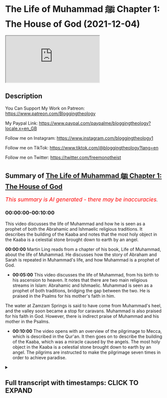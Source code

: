 # The Life of Muhammad ﷺ Chapter 1: The House of God (2021-12-04)

<iframe loading='lazy' allow='autoplay' src='https://www.youtube.com/embed/nGWuZcyGIvs'></iframe>

## Description

You Can Support My Work on Patreon:
<https://www.patreon.com/Bloggingtheology>

My Paypal Link:
<https://www.paypal.com/paypalme/bloggingtheology?locale.x=en_GB>

Follow me on Instagram:
<https://www.instagram.com/bloggingtheology1>

Follow me on TikTok:
<https://www.tiktok.com/@bloggingtheology?lang=en>

Follow me on Twitter:
<https://twitter.com/freemonotheist>

## Summary of [The Life of Muhammad ﷺ Chapter 1: The House of God](https://www.youtube.com/watch?v=nGWuZcyGIvs)

*<span style="color:red; font-size:125%">This summary is AI generated - there may be inaccuracies</span>. [](/)*

### <a onclick="modifyYTiframeseektime('0')">00:00:00-00:10:00</a>

This video discusses the life of Muhammad and how he is seen as a prophet of both the Abrahamic and Ishmaelic religious traditions. It describes the building of the Kaaba and notes that the most holy object in the Kaaba is a celestial stone brought down to earth by an angel.

**<a onclick="modifyYTiframeseektime('0')">00:00:00</a>**  Martin Ling reads from a chapter of his book, Life of Muhammad, about the life of Muhammad. He discusses how the story of Abraham and Sarah is repeated in Muhammad's life, and how Muhammad is a prophet of God.

* **<a onclick="modifyYTiframeseektime('300')">00:05:00</a>** This video discusses the life of Muhammad, from his birth to his ascension to heaven. It notes that there are two main religious streams in Islam: Abrahamic and Ishmaelic. Muhammad is seen as a prophet of both traditions, bridging the gap between the two. He is praised in the Psalms for his mother's faith in him.

The water at Zamzam Springs is said to have come from Muhammad's heel, and the valley soon became a stop for caravans. Muhammad is also praised for his faith in God. However, there is indirect praise of Muhammad and his mother in the Psalms.

* **<a onclick="modifyYTiframeseektime('600')">00:10:00</a>** The video opens with an overview of the pilgrimage to Mecca, which is described in the Qur'an. It then goes on to describe the building of the Kaaba, which was a miracle caused by the angels. The most holy object in the Kaaba is a celestial stone brought down to earth by an angel. The pilgrims are instructed to make the pilgrimage seven times in order to achieve paradise.

<details><summary><h2>Full transcript with timestamps: CLICK TO EXPAND</h2></summary>

<a onclick="modifyYTiframeseektime('2')">0:00:02</a> in this video i'm going to be reading a  
<a onclick="modifyYTiframeseektime('4')">0:00:04</a> chapter from muhammad his life based on  
<a onclick="modifyYTiframeseektime('7')">0:00:07</a> the earliest sources by martin lings  
<a onclick="modifyYTiframeseektime('11')">0:00:11</a> this is a truly extraordinary biography  
<a onclick="modifyYTiframeseektime('15')">0:00:15</a> and on the inside cover it says the  
<a onclick="modifyYTiframeseektime('17')">0:00:17</a> following and i heartily endorse these  
<a onclick="modifyYTiframeseektime('19')">0:00:19</a> words  
<a onclick="modifyYTiframeseektime('20')">0:00:20</a> martin ling's life of muhammad is unlike  
<a onclick="modifyYTiframeseektime('24')">0:00:24</a> any other  
<a onclick="modifyYTiframeseektime('25')">0:00:25</a> based on arabic sources of the 8th and  
<a onclick="modifyYTiframeseektime('28')">0:00:28</a> 9th centuries  
<a onclick="modifyYTiframeseektime('30')">0:00:30</a> it owes the freshness and directness of  
<a onclick="modifyYTiframeseektime('33')">0:00:33</a> its approach to the words of the men and  
<a onclick="modifyYTiframeseektime('35')">0:00:35</a> women who heard muhammad speak and  
<a onclick="modifyYTiframeseektime('38')">0:00:38</a> witness the events of his life  
<a onclick="modifyYTiframeseektime('41')">0:00:41</a> martin lings has an unusual gift for  
<a onclick="modifyYTiframeseektime('44')">0:00:44</a> narrative  
<a onclick="modifyYTiframeseektime('46')">0:00:46</a> he has adopted a style which is at once  
<a onclick="modifyYTiframeseektime('49')">0:00:49</a> extremely readable and reflects both the  
<a onclick="modifyYTiframeseektime('51')">0:00:51</a> beauty and the simplicity and grandeur  
<a onclick="modifyYTiframeseektime('54')">0:00:54</a> of the story  
<a onclick="modifyYTiframeseektime('56')">0:00:56</a> the result is something that can be read  
<a onclick="modifyYTiframeseektime('58')">0:00:58</a> with equal enjoyment by those already  
<a onclick="modifyYTiframeseektime('61')">0:01:01</a> familiar with muhammad's life  
<a onclick="modifyYTiframeseektime('63')">0:01:03</a> and those coming to it for the first  
<a onclick="modifyYTiframeseektime('66')">0:01:06</a> time  
<a onclick="modifyYTiframeseektime('67')">0:01:07</a> and the book won a number of awards when  
<a onclick="modifyYTiframeseektime('70')">0:01:10</a> it was first published  
<a onclick="modifyYTiframeseektime('72')">0:01:12</a> so in this video i'm just going to read  
<a onclick="modifyYTiframeseektime('74')">0:01:14</a> chapter one each of the chapters in this  
<a onclick="modifyYTiframeseektime('76')">0:01:16</a> book uh is conveniently quite bite-sized  
<a onclick="modifyYTiframeseektime('79')">0:01:19</a> someone can read a chapter in each video  
<a onclick="modifyYTiframeseektime('82')">0:01:22</a> and i might just do that god willing so  
<a onclick="modifyYTiframeseektime('84')">0:01:24</a> in chapter one entitled the house of god  
<a onclick="modifyYTiframeseektime('89')">0:01:29</a> muhammad assad writes  
<a onclick="modifyYTiframeseektime('92')">0:01:32</a> the book of genesis  
<a onclick="modifyYTiframeseektime('94')">0:01:34</a> tells us that that abraham was childless  
<a onclick="modifyYTiframeseektime('97')">0:01:37</a> without the hope of children  
<a onclick="modifyYTiframeseektime('100')">0:01:40</a> and that one night god summoned him out  
<a onclick="modifyYTiframeseektime('103')">0:01:43</a> of his tent and said to him  
<a onclick="modifyYTiframeseektime('105')">0:01:45</a> look now towards heaven and count the  
<a onclick="modifyYTiframeseektime('108')">0:01:48</a> stars if thou art able to number them  
<a onclick="modifyYTiframeseektime('112')">0:01:52</a> and as abraham gazed up at the stars he  
<a onclick="modifyYTiframeseektime('115')">0:01:55</a> heard the voice say  
<a onclick="modifyYTiframeseektime('117')">0:01:57</a> so shall thy seed be  
<a onclick="modifyYTiframeseektime('121')">0:02:01</a> abraham's wife sarah was then 76 years  
<a onclick="modifyYTiframeseektime('125')">0:02:05</a> old he being 85 and long past the age of  
<a onclick="modifyYTiframeseektime('129')">0:02:09</a> child bearing  
<a onclick="modifyYTiframeseektime('131')">0:02:11</a> so she gave him her handmade hagar an  
<a onclick="modifyYTiframeseektime('134')">0:02:14</a> egyptian  
<a onclick="modifyYTiframeseektime('135')">0:02:15</a> that he might take her as his second  
<a onclick="modifyYTiframeseektime('138')">0:02:18</a> wife  
<a onclick="modifyYTiframeseektime('140')">0:02:20</a> but bitterness of feeling arose between  
<a onclick="modifyYTiframeseektime('142')">0:02:22</a> the mistress and the handmaid and hagar  
<a onclick="modifyYTiframeseektime('146')">0:02:26</a> fled from the anger of sarah and cried  
<a onclick="modifyYTiframeseektime('149')">0:02:29</a> to god in her distress  
<a onclick="modifyYTiframeseektime('153')">0:02:33</a> and he sent to her an angel with the  
<a onclick="modifyYTiframeseektime('155')">0:02:35</a> message  
<a onclick="modifyYTiframeseektime('157')">0:02:37</a> i will multiply thy seed exceedingly  
<a onclick="modifyYTiframeseektime('161')">0:02:41</a> that it shall not be numbered for  
<a onclick="modifyYTiframeseektime('163')">0:02:43</a> multitude  
<a onclick="modifyYTiframeseektime('165')">0:02:45</a> the angel also said to her behold thou  
<a onclick="modifyYTiframeseektime('168')">0:02:48</a> art with child and shall bear a son and  
<a onclick="modifyYTiframeseektime('172')">0:02:52</a> shall call his name ishmael  
<a onclick="modifyYTiframeseektime('175')">0:02:55</a> because the lord hath heard thy  
<a onclick="modifyYTiframeseektime('177')">0:02:57</a> affliction  
<a onclick="modifyYTiframeseektime('179')">0:02:59</a> then hagar returned to abraham and sarah  
<a onclick="modifyYTiframeseektime('182')">0:03:02</a> and told them what the angel had said  
<a onclick="modifyYTiframeseektime('185')">0:03:05</a> and when the birth took place abraham  
<a onclick="modifyYTiframeseektime('188')">0:03:08</a> named his son ishmael  
<a onclick="modifyYTiframeseektime('190')">0:03:10</a> which means god shall hear  
<a onclick="modifyYTiframeseektime('195')">0:03:15</a> when abraham had reached his 100th year  
<a onclick="modifyYTiframeseektime('198')">0:03:18</a> and sarah was 90 years old god spoke  
<a onclick="modifyYTiframeseektime('201')">0:03:21</a> again to abraham and promised him that  
<a onclick="modifyYTiframeseektime('204')">0:03:24</a> sarah also should bear him a son  
<a onclick="modifyYTiframeseektime('208')">0:03:28</a> who must be called isaac  
<a onclick="modifyYTiframeseektime('211')">0:03:31</a> fearing that his elder son might thereby  
<a onclick="modifyYTiframeseektime('213')">0:03:33</a> lose favor in the sight of god  
<a onclick="modifyYTiframeseektime('216')">0:03:36</a> abraham prayed  
<a onclick="modifyYTiframeseektime('218')">0:03:38</a> o that ishmael might live before thee  
<a onclick="modifyYTiframeseektime('221')">0:03:41</a> and god said to him  
<a onclick="modifyYTiframeseektime('224')">0:03:44</a> as for ishmael i have heard thee  
<a onclick="modifyYTiframeseektime('226')">0:03:46</a> behold i have blessed him and i will  
<a onclick="modifyYTiframeseektime('229')">0:03:49</a> make him a great nation  
<a onclick="modifyYTiframeseektime('232')">0:03:52</a> but my covenant will i establish with  
<a onclick="modifyYTiframeseektime('235')">0:03:55</a> isaac  
<a onclick="modifyYTiframeseektime('236')">0:03:56</a> which sarah shall bear unto thee at this  
<a onclick="modifyYTiframeseektime('239')">0:03:59</a> set time in the next year  
<a onclick="modifyYTiframeseektime('242')">0:04:02</a> that's genesis chapter 17 verse 20.  
<a onclick="modifyYTiframeseektime('247')">0:04:07</a> sarah gave birth to isaac and it was she  
<a onclick="modifyYTiframeseektime('250')">0:04:10</a> herself who suckled him  
<a onclick="modifyYTiframeseektime('252')">0:04:12</a> and when he was weaned she told abraham  
<a onclick="modifyYTiframeseektime('255')">0:04:15</a> that hagar and her son must no longer  
<a onclick="modifyYTiframeseektime('259')">0:04:19</a> remain in their household  
<a onclick="modifyYTiframeseektime('262')">0:04:22</a> and abraham was deeply grieved at this  
<a onclick="modifyYTiframeseektime('265')">0:04:25</a> on account of his love for ishmael but  
<a onclick="modifyYTiframeseektime('268')">0:04:28</a> again god spoke to him and told him to  
<a onclick="modifyYTiframeseektime('270')">0:04:30</a> follow the council of sarah and not to  
<a onclick="modifyYTiframeseektime('274')">0:04:34</a> grieve  
<a onclick="modifyYTiframeseektime('275')">0:04:35</a> and again he promised him the ishmael  
<a onclick="modifyYTiframeseektime('278')">0:04:38</a> should be blessed  
<a onclick="modifyYTiframeseektime('281')">0:04:41</a> not one  
<a onclick="modifyYTiframeseektime('282')">0:04:42</a> but two great nations were to look back  
<a onclick="modifyYTiframeseektime('285')">0:04:45</a> to abraham as their father  
<a onclick="modifyYTiframeseektime('288')">0:04:48</a> two great nations that is two guided  
<a onclick="modifyYTiframeseektime('292')">0:04:52</a> powers two instruments to work the will  
<a onclick="modifyYTiframeseektime('295')">0:04:55</a> of heaven  
<a onclick="modifyYTiframeseektime('297')">0:04:57</a> for god does not promise as a blessing  
<a onclick="modifyYTiframeseektime('299')">0:04:59</a> that which is profane  
<a onclick="modifyYTiframeseektime('302')">0:05:02</a> nor is there any greatness before god  
<a onclick="modifyYTiframeseektime('305')">0:05:05</a> except greatness in the spirit  
<a onclick="modifyYTiframeseektime('309')">0:05:09</a> abraham was thus the fountainhead of two  
<a onclick="modifyYTiframeseektime('312')">0:05:12</a> spiritual streams which must not flow  
<a onclick="modifyYTiframeseektime('315')">0:05:15</a> together  
<a onclick="modifyYTiframeseektime('317')">0:05:17</a> but each in its own course  
<a onclick="modifyYTiframeseektime('320')">0:05:20</a> and he entrusted hagar and ishmael to  
<a onclick="modifyYTiframeseektime('323')">0:05:23</a> the blessing of god and the care of his  
<a onclick="modifyYTiframeseektime('326')">0:05:26</a> angels in the certainty that all will be  
<a onclick="modifyYTiframeseektime('329')">0:05:29</a> well with them  
<a onclick="modifyYTiframeseektime('332')">0:05:32</a> two spiritual streams two religions two  
<a onclick="modifyYTiframeseektime('336')">0:05:36</a> worlds for god two circles therefore two  
<a onclick="modifyYTiframeseektime('340')">0:05:40</a> centers  
<a onclick="modifyYTiframeseektime('342')">0:05:42</a> a place is never holy through the choice  
<a onclick="modifyYTiframeseektime('344')">0:05:44</a> of man but because it has been chosen in  
<a onclick="modifyYTiframeseektime('348')">0:05:48</a> heaven  
<a onclick="modifyYTiframeseektime('350')">0:05:50</a> there were only there were two holy  
<a onclick="modifyYTiframeseektime('352')">0:05:52</a> centers within the orbit of abraham one  
<a onclick="modifyYTiframeseektime('355')">0:05:55</a> of these was at hand the other perhaps  
<a onclick="modifyYTiframeseektime('358')">0:05:58</a> he did not yet know  
<a onclick="modifyYTiframeseektime('360')">0:06:00</a> and it was to the other that hagar and  
<a onclick="modifyYTiframeseektime('363')">0:06:03</a> ishmael were guided  
<a onclick="modifyYTiframeseektime('365')">0:06:05</a> in a barren valley of arabia  
<a onclick="modifyYTiframeseektime('368')">0:06:08</a> some 40 camel days  
<a onclick="modifyYTiframeseektime('371')">0:06:11</a> south of canaan  
<a onclick="modifyYTiframeseektime('373')">0:06:13</a> the valley was called becca  
<a onclick="modifyYTiframeseektime('376')">0:06:16</a> some say on account of its narrowness  
<a onclick="modifyYTiframeseektime('379')">0:06:19</a> hills surrounded on all sides except for  
<a onclick="modifyYTiframeseektime('382')">0:06:22</a> three passes  
<a onclick="modifyYTiframeseektime('384')">0:06:24</a> one to the north one to the south and  
<a onclick="modifyYTiframeseektime('386')">0:06:26</a> one opening towards the red sea which is  
<a onclick="modifyYTiframeseektime('389')">0:06:29</a> 50 miles to the west  
<a onclick="modifyYTiframeseektime('392')">0:06:32</a> the books do not tell us how hagar and  
<a onclick="modifyYTiframeseektime('395')">0:06:35</a> her son reached becca  
<a onclick="modifyYTiframeseektime('398')">0:06:38</a> according to the traditions of the arabs  
<a onclick="modifyYTiframeseektime('400')">0:06:40</a> accepted by most muslims ishmael was  
<a onclick="modifyYTiframeseektime('403')">0:06:43</a> still a babe in arms when hagar brought  
<a onclick="modifyYTiframeseektime('406')">0:06:46</a> him to the valley of becker  
<a onclick="modifyYTiframeseektime('410')">0:06:50</a> perhaps some travellers took care of  
<a onclick="modifyYTiframeseektime('412')">0:06:52</a> them for the value was one was on one of  
<a onclick="modifyYTiframeseektime('415')">0:06:55</a> the great caravan routes sometimes  
<a onclick="modifyYTiframeseektime('418')">0:06:58</a> called the incense route  
<a onclick="modifyYTiframeseektime('421')">0:07:01</a> because perfumes and incense and such  
<a onclick="modifyYTiframeseektime('423')">0:07:03</a> wares were brought that way from south  
<a onclick="modifyYTiframeseektime('426')">0:07:06</a> arabia to the mediterranean  
<a onclick="modifyYTiframeseektime('429')">0:07:09</a> and no doubt hager was guided to leave  
<a onclick="modifyYTiframeseektime('431')">0:07:11</a> the caravan once the place was reached  
<a onclick="modifyYTiframeseektime('435')">0:07:15</a> it was not long before both mother and  
<a onclick="modifyYTiframeseektime('438')">0:07:18</a> son were overcome by thirst  
<a onclick="modifyYTiframeseektime('442')">0:07:22</a> to the point that hagar feared ishmael  
<a onclick="modifyYTiframeseektime('445')">0:07:25</a> was dying  
<a onclick="modifyYTiframeseektime('447')">0:07:27</a> according to the traditions of their  
<a onclick="modifyYTiframeseektime('449')">0:07:29</a> descendants he cried out to god from  
<a onclick="modifyYTiframeseektime('451')">0:07:31</a> where he lay in the sand and his mother  
<a onclick="modifyYTiframeseektime('454')">0:07:34</a> stood on a rock at the foot of a nearby  
<a onclick="modifyYTiframeseektime('458')">0:07:38</a> eminence to see if any help was in sight  
<a onclick="modifyYTiframeseektime('463')">0:07:43</a> seeing no one she hastened to another  
<a onclick="modifyYTiframeseektime('466')">0:07:46</a> point of vantage  
<a onclick="modifyYTiframeseektime('468')">0:07:48</a> but from there likewise not a soul was  
<a onclick="modifyYTiframeseektime('471')">0:07:51</a> to be seen  
<a onclick="modifyYTiframeseektime('473')">0:07:53</a> half distraught she passed seven times  
<a onclick="modifyYTiframeseektime('477')">0:07:57</a> in all between the two points  
<a onclick="modifyYTiframeseektime('480')">0:08:00</a> until at the end of her seventh course  
<a onclick="modifyYTiframeseektime('483')">0:08:03</a> as she sat for rest on the further rock  
<a onclick="modifyYTiframeseektime('487')">0:08:07</a> the angel spoke to her  
<a onclick="modifyYTiframeseektime('490')">0:08:10</a> in the words of the book of genesis  
<a onclick="modifyYTiframeseektime('494')">0:08:14</a> and god heard the voice of the lad and  
<a onclick="modifyYTiframeseektime('497')">0:08:17</a> the angel of the lord called to hagar  
<a onclick="modifyYTiframeseektime('500')">0:08:20</a> out of heaven and said to her  
<a onclick="modifyYTiframeseektime('503')">0:08:23</a> what elith the hagar  
<a onclick="modifyYTiframeseektime('505')">0:08:25</a> fear not for god hath heard the voice of  
<a onclick="modifyYTiframeseektime('508')">0:08:28</a> the lad where he is  
<a onclick="modifyYTiframeseektime('510')">0:08:30</a> arise and lift up the lad and hold him  
<a onclick="modifyYTiframeseektime('513')">0:08:33</a> in thy hand  
<a onclick="modifyYTiframeseektime('515')">0:08:35</a> for i will make him a great nation  
<a onclick="modifyYTiframeseektime('519')">0:08:39</a> and god opened her eyes  
<a onclick="modifyYTiframeseektime('521')">0:08:41</a> and she saw  
<a onclick="modifyYTiframeseektime('523')">0:08:43</a> a well of water  
<a onclick="modifyYTiframeseektime('526')">0:08:46</a> that's genesis chapter 21 verses 17  
<a onclick="modifyYTiframeseektime('530')">0:08:50</a> onwards  
<a onclick="modifyYTiframeseektime('532')">0:08:52</a> the water was a spring which god caused  
<a onclick="modifyYTiframeseektime('534')">0:08:54</a> to well up from the sand at the touch of  
<a onclick="modifyYTiframeseektime('537')">0:08:57</a> ishmael's heel  
<a onclick="modifyYTiframeseektime('539')">0:08:59</a> and thereafter the valley soon became a  
<a onclick="modifyYTiframeseektime('541')">0:09:01</a> halt for caravans by reason of the  
<a onclick="modifyYTiframeseektime('544')">0:09:04</a> excellence and abundance of the water  
<a onclick="modifyYTiframeseektime('548')">0:09:08</a> and the well was named zamzam  
<a onclick="modifyYTiframeseektime('553')">0:09:13</a> as to genesis  
<a onclick="modifyYTiframeseektime('555')">0:09:15</a> it is the book of isaac and his  
<a onclick="modifyYTiframeseektime('557')">0:09:17</a> descendants  
<a onclick="modifyYTiframeseektime('559')">0:09:19</a> not of abraham's other line  
<a onclick="modifyYTiframeseektime('562')">0:09:22</a> of ishmael it tells us  
<a onclick="modifyYTiframeseektime('565')">0:09:25</a> and god was with the lad and he grew and  
<a onclick="modifyYTiframeseektime('568')">0:09:28</a> dwelt in the wilderness and became an  
<a onclick="modifyYTiframeseektime('571')">0:09:31</a> archer  
<a onclick="modifyYTiframeseektime('573')">0:09:33</a> that's chapter 21 verse 17 17-20  
<a onclick="modifyYTiframeseektime('576')">0:09:36</a> after that it barely mentions his name  
<a onclick="modifyYTiframeseektime('579')">0:09:39</a> except to inform us that the two  
<a onclick="modifyYTiframeseektime('581')">0:09:41</a> brothers isaac and ishmael together  
<a onclick="modifyYTiframeseektime('584')">0:09:44</a> buried their father in hebron  
<a onclick="modifyYTiframeseektime('587')">0:09:47</a> and that some years later esau married  
<a onclick="modifyYTiframeseektime('590')">0:09:50</a> his cousin  
<a onclick="modifyYTiframeseektime('592')">0:09:52</a> the daughter of ishmael  
<a onclick="modifyYTiframeseektime('595')">0:09:55</a> but there is indirect praise of ishmael  
<a onclick="modifyYTiframeseektime('598')">0:09:58</a> and his mother in the psalm  
<a onclick="modifyYTiframeseektime('600')">0:10:00</a> which opens  
<a onclick="modifyYTiframeseektime('602')">0:10:02</a> how amiable are thy tabernacles o lord  
<a onclick="modifyYTiframeseektime('605')">0:10:05</a> of hosts  
<a onclick="modifyYTiframeseektime('607')">0:10:07</a> and which tells of the miracle of zamzam  
<a onclick="modifyYTiframeseektime('610')">0:10:10</a> as having been caused by their passing  
<a onclick="modifyYTiframeseektime('613')">0:10:13</a> through the valley  
<a onclick="modifyYTiframeseektime('615')">0:10:15</a> blessed is the man whose strength is in  
<a onclick="modifyYTiframeseektime('618')">0:10:18</a> thee in whose heart are the ways of them  
<a onclick="modifyYTiframeseektime('621')">0:10:21</a> who passing through the valley of baka  
<a onclick="modifyYTiframeseektime('625')">0:10:25</a> make it a well  
<a onclick="modifyYTiframeseektime('627')">0:10:27</a> that's psalm 84 verse 5 and 6.  
<a onclick="modifyYTiframeseektime('632')">0:10:32</a> when hagar and ishmael reached reached  
<a onclick="modifyYTiframeseektime('635')">0:10:35</a> their destination  
<a onclick="modifyYTiframeseektime('637')">0:10:37</a> abraham had still 75 years to live  
<a onclick="modifyYTiframeseektime('641')">0:10:41</a> and he visited his son in that holy  
<a onclick="modifyYTiframeseektime('643')">0:10:43</a> place to which hagar had been guided  
<a onclick="modifyYTiframeseektime('647')">0:10:47</a> the quran tells us that god showed him  
<a onclick="modifyYTiframeseektime('650')">0:10:50</a> the exact site  
<a onclick="modifyYTiframeseektime('652')">0:10:52</a> near to the well of zamzam  
<a onclick="modifyYTiframeseektime('655')">0:10:55</a> upon which he and ishmael must build a  
<a onclick="modifyYTiframeseektime('659')">0:10:59</a> sanctuary  
<a onclick="modifyYTiframeseektime('661')">0:11:01</a> and they were told how it must be built  
<a onclick="modifyYTiframeseektime('664')">0:11:04</a> its name  
<a onclick="modifyYTiframeseektime('665')">0:11:05</a> kaaba  
<a onclick="modifyYTiframeseektime('666')">0:11:06</a> cube is in virtue of its shape which is  
<a onclick="modifyYTiframeseektime('670')">0:11:10</a> approximately cubic  
<a onclick="modifyYTiframeseektime('672')">0:11:12</a> its four corners are four are towards  
<a onclick="modifyYTiframeseektime('675')">0:11:15</a> the four points of the compass  
<a onclick="modifyYTiframeseektime('678')">0:11:18</a> but the most holy object in that holy  
<a onclick="modifyYTiframeseektime('681')">0:11:21</a> place is a celestial stone which it is  
<a onclick="modifyYTiframeseektime('684')">0:11:24</a> said was brought by an angel to abraham  
<a onclick="modifyYTiframeseektime('688')">0:11:28</a> from the nearby hill abu kubays  
<a onclick="modifyYTiframeseektime('691')">0:11:31</a> where it had been preserved ever since  
<a onclick="modifyYTiframeseektime('694')">0:11:34</a> it had reached the earth  
<a onclick="modifyYTiframeseektime('697')">0:11:37</a> the prophet said it descended from  
<a onclick="modifyYTiframeseektime('699')">0:11:39</a> paradise whiter than milk  
<a onclick="modifyYTiframeseektime('702')">0:11:42</a> but the sins of the sons of adam made it  
<a onclick="modifyYTiframeseektime('705')">0:11:45</a> black  
<a onclick="modifyYTiframeseektime('707')">0:11:47</a> this black stone they built into the  
<a onclick="modifyYTiframeseektime('709')">0:11:49</a> eastern corner of the kaaba  
<a onclick="modifyYTiframeseektime('712')">0:11:52</a> and when the sanctuary was completed god  
<a onclick="modifyYTiframeseektime('714')">0:11:54</a> spoke again to abraham and made him  
<a onclick="modifyYTiframeseektime('717')">0:11:57</a> institute the right of pilgrimage to  
<a onclick="modifyYTiframeseektime('720')">0:12:00</a> becker  
<a onclick="modifyYTiframeseektime('722')">0:12:02</a> or mecca as it later came to be called  
<a onclick="modifyYTiframeseektime('726')">0:12:06</a> purify my house for those who go the  
<a onclick="modifyYTiframeseektime('729')">0:12:09</a> rounds of it and who stand beside it and  
<a onclick="modifyYTiframeseektime('732')">0:12:12</a> bow and make prostration and proclaim  
<a onclick="modifyYTiframeseektime('736')">0:12:16</a> unto men the pilgrimage that they may  
<a onclick="modifyYTiframeseektime('739')">0:12:19</a> come unto thee on foot and on every lean  
<a onclick="modifyYTiframeseektime('743')">0:12:23</a> camel out of every deep ravine  
<a onclick="modifyYTiframeseektime('747')">0:12:27</a> that's from the crown  
<a onclick="modifyYTiframeseektime('749')">0:12:29</a> now hagar had told abraham of her search  
<a onclick="modifyYTiframeseektime('753')">0:12:33</a> for help  
<a onclick="modifyYTiframeseektime('754')">0:12:34</a> and he made it part of the writer  
<a onclick="modifyYTiframeseektime('756')">0:12:36</a> pilgrimage that the pilgrims should pass  
<a onclick="modifyYTiframeseektime('759')">0:12:39</a> seven times between safar and mawa  
<a onclick="modifyYTiframeseektime('763')">0:12:43</a> for so the two eminences between which  
<a onclick="modifyYTiframeseektime('766')">0:12:46</a> she had passed came to be named  
<a onclick="modifyYTiframeseektime('770')">0:12:50</a> and later abraham prayed perhaps in  
<a onclick="modifyYTiframeseektime('773')">0:12:53</a> canaan looking around him at the rich  
<a onclick="modifyYTiframeseektime('776')">0:12:56</a> pastures and fields of corn and wheat  
<a onclick="modifyYTiframeseektime('780')">0:13:00</a> verily i have settled a line of mine  
<a onclick="modifyYTiframeseektime('783')">0:13:03</a> offspring in a toothless valley at thine  
<a onclick="modifyYTiframeseektime('787')">0:13:07</a> holy house  
<a onclick="modifyYTiframeseektime('789')">0:13:09</a> therefore incline unto them men's hearts  
<a onclick="modifyYTiframeseektime('792')">0:13:12</a> and sustain them with fruits that they  
<a onclick="modifyYTiframeseektime('796')">0:13:16</a> may be  
<a onclick="modifyYTiframeseektime('796')">0:13:16</a> thankful  
<a onclick="modifyYTiframeseektime('798')">0:13:18</a> that's the quran chapter 14  
<a onclick="modifyYTiframeseektime('801')">0:13:21</a> verse 37.  
<a onclick="modifyYTiframeseektime('804')">0:13:24</a> so this is a beautifully written book  
<a onclick="modifyYTiframeseektime('806')">0:13:26</a> martin ling's um as an englishman  
<a onclick="modifyYTiframeseektime('809')">0:13:29</a> himself a revert to islam  
<a onclick="modifyYTiframeseektime('813')">0:13:33</a> god willing i will read a chapter of  
<a onclick="modifyYTiframeseektime('816')">0:13:36</a> this in each succeeding video over the  
<a onclick="modifyYTiframeseektime('819')">0:13:39</a> coming weeks and maybe months  
<a onclick="modifyYTiframeseektime('822')">0:13:42</a> until next time  

</details>
